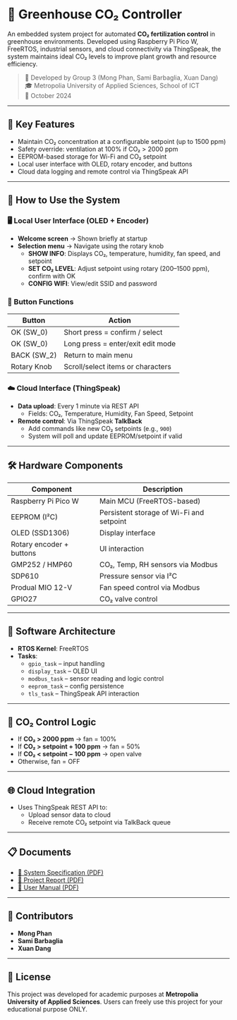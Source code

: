 
# 🌿 Greenhouse CO₂ Controller

An embedded system project for automated **CO₂ fertilization control** in greenhouse environments. Developed using Raspberry Pi Pico W, FreeRTOS, industrial sensors, and cloud connectivity via ThingSpeak, the system maintains ideal CO₂ levels to improve plant growth and resource efficiency.

> 🏫 Developed by Group 3 (Mong Phan, Sami Barbaglia, Xuan Dang)  
> 🎓 Metropolia University of Applied Sciences, School of ICT  
> 📅 October 2024

---

## 📌 Key Features

- Maintain CO₂ concentration at a configurable setpoint (up to 1500 ppm)
- Safety override: ventilation at 100% if CO₂ > 2000 ppm
- EEPROM-based storage for Wi-Fi and CO₂ setpoint
- Local user interface with OLED, rotary encoder, and buttons
- Cloud data logging and remote control via ThingSpeak API

---

## 🧭 How to Use the System

### 🖥️ Local User Interface (OLED + Encoder)

- **Welcome screen** → Shown briefly at startup
- **Selection menu** → Navigate using the rotary knob
  - **SHOW INFO**: Displays CO₂, temperature, humidity, fan speed, and setpoint
  - **SET CO₂ LEVEL**: Adjust setpoint using rotary (200–1500 ppm), confirm with OK
  - **CONFIG WIFI**: View/edit SSID and password

### 🔧 Button Functions

| Button         | Action                                    |
|----------------|-------------------------------------------|
| OK (SW_0)      | Short press = confirm / select            |
| OK (SW_0)      | Long press = enter/exit edit mode         |
| BACK (SW_2)    | Return to main menu                       |
| Rotary Knob    | Scroll/select items or characters         |

### ☁️ Cloud Interface (ThingSpeak)

- **Data upload**: Every 1 minute via REST API
  - Fields: CO₂, Temperature, Humidity, Fan Speed, Setpoint
- **Remote control**: Via ThingSpeak **TalkBack**
  - Add commands like new CO₂ setpoints (e.g., `900`)
  - System will poll and update EEPROM/setpoint if valid

---

## 🛠️ Hardware Components

| Component               | Description                                               |
|-------------------------|-----------------------------------------------------------|
| Raspberry Pi Pico W     | Main MCU (FreeRTOS-based)                                 |
| EEPROM (I²C)            | Persistent storage of Wi-Fi and setpoint                  |
| OLED (SSD1306)          | Display interface                                         |
| Rotary encoder + buttons| UI interaction                                            |
| GMP252 / HMP60          | CO₂, Temp, RH sensors via Modbus                          |
| SDP610                  | Pressure sensor via I²C                                   |
| Produal MIO 12-V        | Fan speed control via Modbus                              |
| GPIO27                  | CO₂ valve control                                         |

---

## 🧠 Software Architecture

- **RTOS Kernel**: FreeRTOS
- **Tasks**:
  - `gpio_task` – input handling
  - `display_task` – OLED UI
  - `modbus_task` – sensor reading and logic control
  - `eeprom_task` – config persistence
  - `tls_task` – ThingSpeak API interaction

---

## 🚦 CO₂ Control Logic

- If **CO₂ > 2000 ppm** → fan = 100%
- If **CO₂ > setpoint + 100 ppm** → fan = 50%
- If **CO₂ < setpoint − 100 ppm** → open valve
- Otherwise, fan = OFF

---

## 🌐 Cloud Integration

- Uses ThingSpeak REST API to:
  - Upload sensor data to cloud
  - Receive remote CO₂ setpoint via TalkBack queue

---

## 📋 Documents

- [📄 System Specification (PDF)](./Docs/Greenhouse%20CO2_controller_specification.pdf)
- [📄 Project Report (PDF)](./Docs/Greenhouse%20CO2%20controller%20Project%20report%20-%20G03.pdf)
- [📄 User Manual (PDF)](./Docs/Greenhouse%20CO2%20controller%20User%20manual%20-%20G03.pdf)

---

## 📌 Contributors

- **Mong Phan**
- **Sami Barbaglia**
- **Xuan Dang**

---

## 📜 License

This project was developed for academic purposes at **Metropolia University of Applied Sciences**. Users can freely use this project for your educational purpose ONLY.
